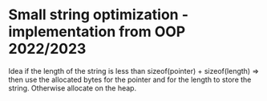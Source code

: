 # Small string optimization - implementation from OOP 2022/2023

Idea if the length of the string is less than sizeof(pointer) + sizeof(length) => then use the allocated
bytes for the pointer and for the length to store the string. Otherwise allocate on the heap.